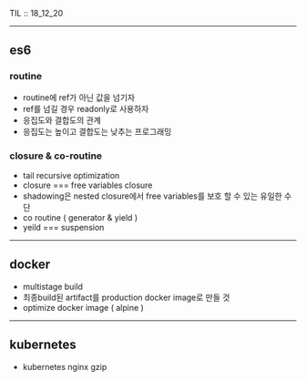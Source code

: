 TIL :: 18_12_20

--- 

## es6
### routine
* routine에 ref가 아닌 값을 넘기자
* ref를 넘길 경우 readonly로 사용하자
* 응집도와 결합도의 관계 
* 응집도는 높이고 결합도는 낮추는 프로그래밍


### closure & co-routine
* tail recursive optimization
* closure === free variables closure
* shadowing은 nested closure에서 free variables를 보호 할 수 있는 유일한 수단
* co routine ( generator & yield )
* yeild === suspension 


--- 


## docker
* multistage build
* 최종build된 artifact를 production docker image로 만들 것
* optimize docker image ( alpine )


---


## kubernetes
* kubernetes nginx gzip 